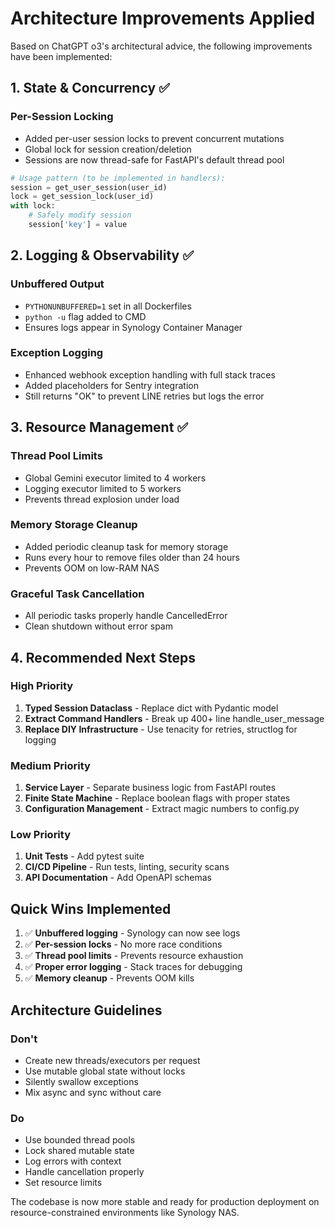 # Architecture Improvements Applied

Based on ChatGPT o3's architectural advice, the following improvements have been implemented:

## 1. State & Concurrency ✅

### Per-Session Locking
- Added per-user session locks to prevent concurrent mutations
- Global lock for session creation/deletion
- Sessions are now thread-safe for FastAPI's default thread pool

```python
# Usage pattern (to be implemented in handlers):
session = get_user_session(user_id)
lock = get_session_lock(user_id)
with lock:
    # Safely modify session
    session['key'] = value
```

## 2. Logging & Observability ✅

### Unbuffered Output
- `PYTHONUNBUFFERED=1` set in all Dockerfiles
- `python -u` flag added to CMD
- Ensures logs appear in Synology Container Manager

### Exception Logging
- Enhanced webhook exception handling with full stack traces
- Added placeholders for Sentry integration
- Still returns "OK" to prevent LINE retries but logs the error

## 3. Resource Management ✅

### Thread Pool Limits
- Global Gemini executor limited to 4 workers
- Logging executor limited to 5 workers
- Prevents thread explosion under load

### Memory Storage Cleanup
- Added periodic cleanup task for memory storage
- Runs every hour to remove files older than 24 hours
- Prevents OOM on low-RAM NAS

### Graceful Task Cancellation
- All periodic tasks properly handle CancelledError
- Clean shutdown without error spam

## 4. Recommended Next Steps

### High Priority
1. **Typed Session Dataclass** - Replace dict with Pydantic model
2. **Extract Command Handlers** - Break up 400+ line handle_user_message
3. **Replace DIY Infrastructure** - Use tenacity for retries, structlog for logging

### Medium Priority
1. **Service Layer** - Separate business logic from FastAPI routes
2. **Finite State Machine** - Replace boolean flags with proper states
3. **Configuration Management** - Extract magic numbers to config.py

### Low Priority
1. **Unit Tests** - Add pytest suite
2. **CI/CD Pipeline** - Run tests, linting, security scans
3. **API Documentation** - Add OpenAPI schemas

## Quick Wins Implemented

1. ✅ **Unbuffered logging** - Synology can now see logs
2. ✅ **Per-session locks** - No more race conditions
3. ✅ **Thread pool limits** - Prevents resource exhaustion
4. ✅ **Proper error logging** - Stack traces for debugging
5. ✅ **Memory cleanup** - Prevents OOM kills

## Architecture Guidelines

### Don't
- Create new threads/executors per request
- Use mutable global state without locks
- Silently swallow exceptions
- Mix async and sync without care

### Do
- Use bounded thread pools
- Lock shared mutable state
- Log errors with context
- Handle cancellation properly
- Set resource limits

The codebase is now more stable and ready for production deployment on resource-constrained environments like Synology NAS.